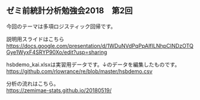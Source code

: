 ## ゼミ前統計分析勉強会2018　第2回

今回のテーマは多項ロジスティック回帰です。

説明用スライドはこちら  
https://docs.google.com/presentation/d/1WDuNVdPqPpAlfILNhpCINDzOTQGye1WyxF4SRYP90Xo/edit?usp=sharing

hsbdemo_kai.xlsxは実習用データです。↓のデータを編集したものです。  
https://github.com/rlowrance/re/blob/master/hsbdemo.csv

分析の流れはこちら。  
https://zemimae-stats.github.io/20180519/
